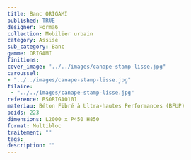 ```yaml
---
title: Banc ORIGAMI 
published: TRUE
designer: Forma6
collection: Mobilier urbain
category: Assise
sub_category: Banc
gamme: ORIGAMI
finitions: 
cover_image: "../../images/canape-stamp-lisse.jpg"
caroussel: 
- "../../images/canape-stamp-lisse.jpg"
filaire: 
 - "../../images/canape-stamp-lisse.jpg"
reference: BSORIGA0101
materiau: Béton Fibré à Ultra-hautes Performances (BFUP)
poids: 223
dimensions: L2000 x P450 H850
format: Multibloc
traitement: ""
tags: 
description: ""
---
```


